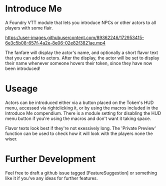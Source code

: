 # Introduce Me
A Foundry VTT module that lets you introduce NPCs or other actors to all players with some flair.

https://user-images.githubusercontent.com/89362246/172953415-6e3c5b08-657f-4a2e-8e06-02e82f3821ae.mp4

The fanfare will display the actor's name, and optionally a short flavor text that you can add to actors.
After the display, the actor will be set to display their name whenever someone hovers their token, since they have now been introduced!

# Useage
Actors can be introduced either via a button placed on the Token's HUD menu, accessed via rightclicking it, or by using the macros included in the Introduce Me compendium. There is a module setting for disabling the HUD menu button if you're using the macros and don't want it taking space.

Flavor texts look best if they're not exessively long. The 'Private Preview' function can be used to check how it will look with the players none the wiser.

# Further Development
Feel free to draft a github issue tagged [FeatureSuggestion] or something like it if you've any ideas for further features.

